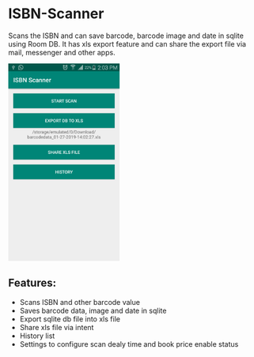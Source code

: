 # ISBN-Scanner
Scans the ISBN and can save barcode, barcode image and date in sqlite using Room DB.
It has xls export feature and can share the export file via mail, messenger and other apps.

<img src="https://raw.githubusercontent.com/munnadroid/ISBN-Scanner/master/screenshot-home.png" height="400"/>

## Features:
- Scans ISBN and other barcode value
- Saves barcode data, image and date in sqlite
- Export sqlite db file into xls file
- Share xls file via intent
- History list
- Settings to configure scan dealy time and book price enable status
